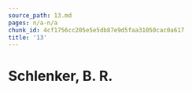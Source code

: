 ```yaml
---
source_path: 13.md
pages: n/a-n/a
chunk_id: 4cf1756cc205e5e5db87e9d5faa31050cac0a617
title: '13'
---
```

# Schlenker, B. R.
